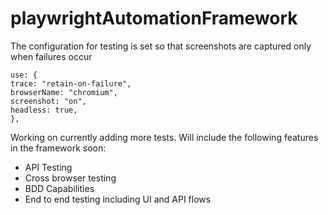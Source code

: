 # playwrightAutomationFramework

The configuration for testing is set so that screenshots are captured only when failures occur

```
use: {
trace: "retain-on-failure",
browserName: "chromium",
screenshot: "on",
headless: true,
},
```

Working on currently adding more tests. Will include the following features in the framework soon:

-   API Testing
-   Cross browser testing
-   BDD Capabilities
-   End to end testing including UI and API flows
